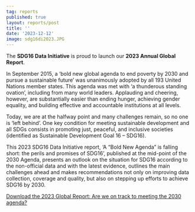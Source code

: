 ```yaml
---
tag: reports
published: true
layout: reports/post
title: ''
date: '2023-12-12'
image: sdg16di2023.JPG
---
```

The **SDG16 Data Initiative** is proud to launch our **2023 Annual Global Report**. 

In September 2015, a ‘bold new global agenda to end poverty by 2030 and pursue a sustainable future’ was unanimously adopted by all 193 United Nations member states. This agenda was met with ‘a thunderous standing ovation’, including from many world leaders. Applauding and cheering, however, are substantially easier than ending hunger, achieving gender equality, and building effective and accountable institutions at all levels.

Today, we are at the halfway point and many challenges remain, so no one is ‘left behind’. One key condition for meeting sustainable development and all SDGs consists in promoting just, peaceful, and inclusive societies (identified as Sustainable Development Goal 16 – SDG16).

This 2023 SDG16 Data Initiative report, ‘A “Bold New Agenda” is falling short: the perils and promises of SDG16’, published at the mid-point of the 2030 Agenda, presents an outlook on the situation for SDG16 according to the non-official data and with the latest evidence, outlines the main challenges ahead and makes recommendations not only on improving data collection, coverage and quality, but also on stepping up efforts to achieve SDG16 by 2030.

[Download the 2023 Global Report: Are we on track to meeting the 2030 agenda?](https://www.idea.int/sites/default/files/2023-12/SDG%2016%20Data%20Initiative%20Report%202023-Online.pdf)